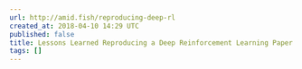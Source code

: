 ```yaml
---
url: http://amid.fish/reproducing-deep-rl
created_at: 2018-04-10 14:29 UTC
published: false
title: Lessons Learned Reproducing a Deep Reinforcement Learning Paper
tags: []
---
```



